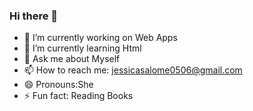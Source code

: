 ### Hi there 👋


- 🔭 I’m currently working on Web Apps
- 🌱 I’m currently learning Html
- 💬 Ask me about Myself
- 📫 How to reach me: jessicasalome0506@gmail.com
- 😄 Pronouns:She
- ⚡ Fun fact: Reading Books

